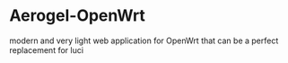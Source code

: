 # Aerogel-OpenWrt
modern and very light web application for OpenWrt that can be a perfect replacement for luci
